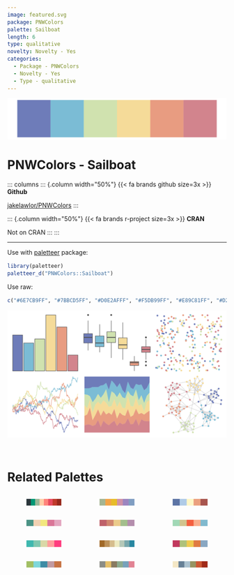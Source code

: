 ```yaml
---
image: featured.svg
package: PNWColors
palette: Sailboat
length: 6
type: qualitative
novelty: Novelty - Yes
categories:
  - Package - PNWColors
  - Novelty - Yes
  - Type - qualitative
---
```


![](featured.svg)

# PNWColors - Sailboat 

::: columns
::: {.column width="50%"}
{{< fa brands github size=3x >}}
**Github**

[jakelawlor/PNWColors](https://github.com/jakelawlor/PNWColors)
:::

::: {.column width="50%"}
{{< fa brands r-project size=3x >}}
**CRAN**

Not on CRAN
:::
:::

<hr> 

Use with [paletteer](https://emilhvitfeldt.github.io/paletteer/) package:

```r
library(paletteer)
paletteer_d("PNWColors::Sailboat")
```

Use raw:

```r
c("#6E7CB9FF", "#7BBCD5FF", "#D0E2AFFF", "#F5DB99FF", "#E89C81FF", "#D2848DFF")
``` 

![](examples.png) 

<br>

# Related Palettes

<div class="list" style="display: grid; grid-template-columns: auto auto auto;"> <figure class="figure">
<a href="../../awtools/a_palette/"> <img src="../../awtools/a_palette/featured.svg" style="width: 100%;" class="figure-img"></a>
</figure> <figure class="figure">
<a href="../../ggthemes/excel_Paper/"> <img src="../../ggthemes/excel_Paper/featured.svg" style="width: 100%;" class="figure-img"></a>
</figure> <figure class="figure">
<a href="../../PNWColors/Shuksan2/"> <img src="../../PNWColors/Shuksan2/featured.svg" style="width: 100%;" class="figure-img"></a>
</figure> <figure class="figure">
<a href="../../NineteenEightyR/sonny/"> <img src="../../NineteenEightyR/sonny/featured.svg" style="width: 100%;" class="figure-img"></a>
</figure> <figure class="figure">
<a href="../../nord/aurora/"> <img src="../../nord/aurora/featured.svg" style="width: 100%;" class="figure-img"></a>
</figure> <figure class="figure">
<a href="../../lisa/JackBush_1/"> <img src="../../lisa/JackBush_1/featured.svg" style="width: 100%;" class="figure-img"></a>
</figure> <figure class="figure">
<a href="../../NineteenEightyR/miami2/"> <img src="../../NineteenEightyR/miami2/featured.svg" style="width: 100%;" class="figure-img"></a>
</figure> <figure class="figure">
<a href="../../rcartocolor/Earth/"> <img src="../../rcartocolor/Earth/featured.svg" style="width: 100%;" class="figure-img"></a>
</figure> <figure class="figure">
<a href="../../lisa/M_C_Escher/"> <img src="../../lisa/M_C_Escher/featured.svg" style="width: 100%;" class="figure-img"></a>
</figure> <figure class="figure">
<a href="../../fishualize/Halichoeres_bivittatus/"> <img src="../../fishualize/Halichoeres_bivittatus/featured.svg" style="width: 100%;" class="figure-img"></a>
</figure> <figure class="figure">
<a href="../../ggthemes/excel_Crop/"> <img src="../../ggthemes/excel_Crop/featured.svg" style="width: 100%;" class="figure-img"></a>
</figure> <figure class="figure">
<a href="../../nationalparkcolors/ArcticGates/"> <img src="../../nationalparkcolors/ArcticGates/featured.svg" style="width: 100%;" class="figure-img"></a>
</figure> 
</div>
